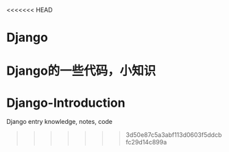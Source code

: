 <<<<<<< HEAD
# Django
Django的一些代码，小知识
=======
# Django-Introduction
Django entry knowledge, notes, code
>>>>>>> 3d50e87c5a3abf113d0603f5ddcbfc29d14c899a
